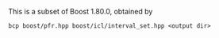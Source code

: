 This is a subset of Boost 1.80.0, obtained by
```
bcp boost/pfr.hpp boost/icl/interval_set.hpp <output dir>
```
